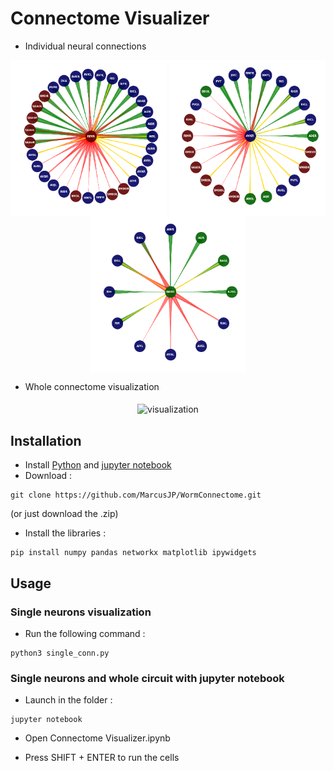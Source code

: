 # Connectome Visualizer

- Individual neural connections
<p align="center">
  	<img align="middle" src="./img/ex.png" alt="visualization" width="250" height="250" />
	<img align="middle" src="./img/ex2.png" alt="visualization" width="250" height="250" />
	<img align="middle" src="./img/ex3.png" alt="visualization" width="250" height="250" />
</p>

- Whole connectome visualization
<p align="center">
  	<img align="middle" src="./img/circ.png" alt="visualization" width="450" height="300" />
</p>

## Installation

- Install [Python](https://www.python.org/downloads/) and [jupyter notebook](https://jupyter.org/install)
- Download :

```
git clone https://github.com/MarcusJP/WormConnectome.git
```
(or just download the .zip)

- Install the libraries :

```
pip install numpy pandas networkx matplotlib ipywidgets
```

## Usage

### Single neurons visualization

- Run the following command :

```
python3 single_conn.py
```

### Single neurons and whole circuit with jupyter notebook

- Launch in the folder :

```
jupyter notebook
```

- Open Connectome Visualizer.ipynb

- Press SHIFT + ENTER to run the cells





